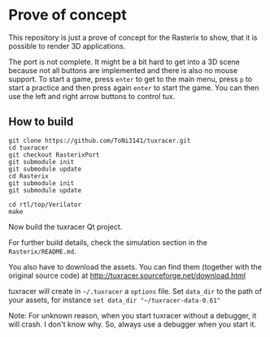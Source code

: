 # Prove of concept
This repository is just a prove of concept for the Rasterix to show, that it is possible to render 3D applications.

The port is not complete. It might be a bit hard to get into a 3D scene because not all buttons are implemented and there is also no mouse support. To start a game, press ```enter``` to get to the main menu, press ```p``` to start a practice and then press again ```enter``` to start the game. You can then use the left and right arrow buttons to control tux.

## How to build 
```
git clone https://github.com/ToNi3141/tuxracer.git
cd tuxracer
git checkout RasterixPort
git submodule init
git submodule update
cd Rasterix
git submodule init
git submodule update

cd rtl/top/Verilator
make 
```
Now build the tuxracer Qt project.

For further build details, check the simulation section in the ```Rasterix/README.md```.

You also have to download the assets. You can find them (together with the original source code) at http://tuxracer.sourceforge.net/download.html

tuxracer will create in ```~/.tuxracer``` a ```options``` file. Set ```data_dir``` to the path of your assets, for instance ```set data_dir "~/tuxracer-data-0.61"```

Note: For unknown reason, when you start tuxracer without a debugger, it will crash. I don't know why. So, always use a debugger when you start it.